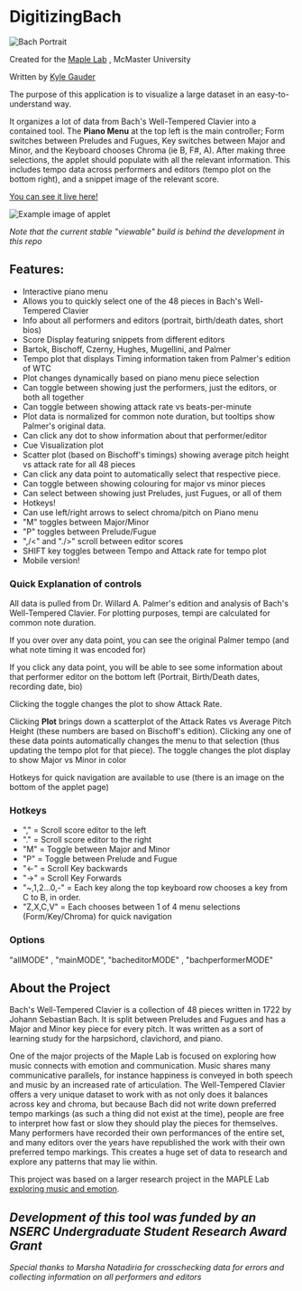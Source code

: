 # DigitizingBach

![Bach Portrait](https://github.com/gauderkd/DigitizingBach/blob/master/Elements/Bachpor.png)

Created for the [Maple Lab](https://maplelab.net/) , McMaster University

Written by [Kyle Gauder](https://github.com/gauderkd)


The purpose of this application is to visualize a large dataset in an easy-to-understand way.

It organizes a lot of data from Bach's Well-Tempered Clavier into a contained tool. The **Piano Menu** at the top left is the main controller; Form switches between Preludes and Fugues, Key switches between Major and Minor, and the Keyboard chooses Chroma (ie B, F#, A). After making three selections, the applet should populate with all the relevant information. This includes tempo data across performers and editors (tempo plot on the bottom right), and a snippet image of the relevant score.

[You can see it live here!](https://maplelab.net/bachtempi)

![Example image of applet](https://github.com/gauderkd/DigitizingBach/blob/master/Elements/BachTempi_Example2.png)

_Note that the current stable "viewable" build is behind the development in this repo_

## Features:
* Interactive piano menu
 * Allows you to quickly select one of the 48 pieces in Bach's Well-Tempered Clavier
* Info about all performers and editors (portrait, birth/death dates, short bios)
* Score Display featuring snippets from different editors
 * Bartok, Bischoff, Czerny, Hughes, Mugellini, and Palmer
* Tempo plot that displays Timing information taken from Palmer's edition of WTC
 * Plot changes dynamically based on piano menu piece selection
 * Can toggle between showing just the performers, just the editors, or both all together
 * Can toggle between showing attack rate vs beats-per-minute
 * Plot data is normalized for common note duration, but tooltips show Palmer's original data.
 * Can click any dot to show information about that performer/editor
* Cue Visualization plot
 * Scatter plot (based on Bischoff's timings) showing average pitch height vs attack rate for all 48 pieces
 * Can click any data point to automatically select that respective piece.
 * Can toggle between showing colouring for major vs minor pieces
 * Can select between showing just Preludes, just Fugues, or all of them
* Hotkeys!
 * Can use left/right arrows to select chroma/pitch on Piano menu
 * "M" toggles between Major/Minor
 * "P" toggles between Prelude/Fugue
 * ",/<" and "./>" scroll between editor scores
 * SHIFT key toggles between Tempo and Attack rate for tempo plot
* Mobile version!


### Quick Explanation of controls
All data is pulled from Dr. Willard A. Palmer's edition and analysis of Bach's Well-Tempered Clavier. For plotting purposes, tempi are calculated for common note duration. 

If you over over any data point, you can see the original Palmer tempo (and what note timing it was encoded for) 

If you click any data point, you will be able to see some information about that performer editor on the bottom left (Portrait, Birth/Death dates, recording date, bio)

Clicking the toggle changes the plot to show Attack Rate.

Clicking **Plot** brings down a scatterplot of the Attack Rates vs Average Pitch Height (these numbers are based on Bischoff's edition). Clicking any one of these data points automatically changes the menu to that selection (thus updating the tempo plot for that piece). The toggle changes the plot display to show Major vs Minor in color

Hotkeys for quick navigation are available to use (there is an image on the bottom of the applet page)

### Hotkeys
- "," = Scroll score editor to the left
- "." = Scroll score editor to the right
- "M" = Toggle between Major and Minor
- "P" = Toggle between Prelude and Fugue
- "<-" = Scroll Key backwards
- "->" = Scroll Key Forwards
- "~,1,2...0,-" = Each key along the top keyboard row chooses a key from C to B, in order.
- "Z,X,C,V" = Each chooses between 1 of 4 menu selections (Form/Key/Chroma) for quick navigation

### Options
"allMODE" , "mainMODE", "bacheditorMODE" , "bachperformerMODE"
## About the Project
Bach's Well-Tempered Clavier is a collection of 48 pieces written in 1722 by Johann Sebastian Bach. It is split between Preludes and Fugues and has a Major and Minor key piece for every pitch. It was written as a sort of learning study for the harpsichord, clavichord, and piano.

One of the major projects of the Maple Lab is focused on exploring how music connects with emotion and communication. Music shares many communicative parallels, for instance happiness is conveyed in both speech and music by an increased rate of articulation. The Well-Tempered Clavier offers a very unique dataset to work with as not only does it balances across key and chroma, but because Bach did not write down preferred tempo markings (as such a thing did not exist at the time), people are free to interpret how fast or slow they should play the pieces for themselves. Many performers have recorded their own performances of the entire set, and many editors over the years have republished the work with their own preferred tempo markings. This creates a huge set of data to research and explore any patterns that may lie within.

This project was based on a larger research project in the MAPLE Lab [exploring music and emotion](https://maplelab.net/overview/music-and-emotion/).

_Development of this tool was funded by an NSERC Undergraduate Student Research Award Grant_
---
_Special thanks to Marsha Natadiria for crosschecking data for errors and collecting information on all performers and editors_
